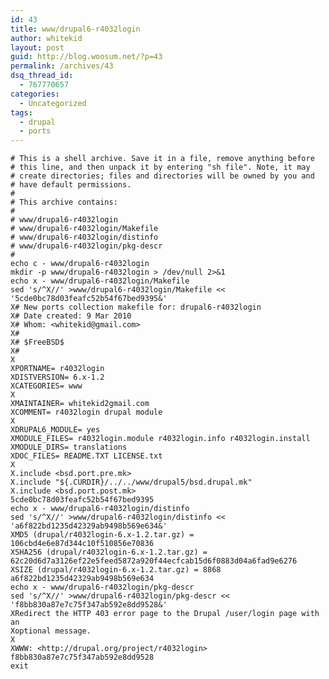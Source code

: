 ```yaml
---
id: 43
title: www/drupal6-r4032login
author: whitekid
layout: post
guid: http://blog.woosum.net/?p=43
permalink: /archives/43
dsq_thread_id:
  - 767770657
categories:
  - Uncategorized
tags:
  - drupal
  - ports
---
```


    # This is a shell archive. Save it in a file, remove anything before  
    # this line, and then unpack it by entering "sh file". Note, it may  
    # create directories; files and directories will be owned by you and  
    # have default permissions.  
    #  
    # This archive contains:  
    #  
    # www/drupal6-r4032login  
    # www/drupal6-r4032login/Makefile  
    # www/drupal6-r4032login/distinfo  
    # www/drupal6-r4032login/pkg-descr  
    #  
    echo c - www/drupal6-r4032login  
    mkdir -p www/drupal6-r4032login > /dev/null 2>&1  
    echo x - www/drupal6-r4032login/Makefile  
    sed 's/^X//' >www/drupal6-r4032login/Makefile << '5cde0bc78d03feafc52b54f67bed9395&'  
    X# New ports collection makefile for: drupal6-r4032login  
    X# Date created: 9 Mar 2010  
    X# Whom: <whitekid@gmail.com>  
    X#  
    X# $FreeBSD$  
    X#  
    X  
    XPORTNAME= r4032login  
    XDISTVERSION= 6.x-1.2  
    XCATEGORIES= www  
    X  
    XMAINTAINER= whitekid2gmail.com  
    XCOMMENT= r4032login drupal module  
    X  
    XDRUPAL6_MODULE= yes  
    XMODULE_FILES= r4032login.module r4032login.info r4032login.install  
    XMODULE_DIRS= translations  
    XDOC_FILES= README.TXT LICENSE.txt  
    X  
    X.include <bsd.port.pre.mk>  
    X.include "${.CURDIR}/../../www/drupal5/bsd.drupal.mk"  
    X.include <bsd.port.post.mk>  
    5cde0bc78d03feafc52b54f67bed9395  
    echo x - www/drupal6-r4032login/distinfo  
    sed 's/^X//' >www/drupal6-r4032login/distinfo << 'a6f822bd1235d42329ab9498b569e634&'  
    XMD5 (drupal/r4032login-6.x-1.2.tar.gz) = 106cbd4e6e87d344c10f510856e70836  
    XSHA256 (drupal/r4032login-6.x-1.2.tar.gz) = 62c20d6d7a3126ef22e5feed5872a920f44ecfcab15d6f0883d04a6fad9e6276  
    XSIZE (drupal/r4032login-6.x-1.2.tar.gz) = 8868  
    a6f822bd1235d42329ab9498b569e634  
    echo x - www/drupal6-r4032login/pkg-descr  
    sed 's/^X//' >www/drupal6-r4032login/pkg-descr << 'f8bb830a87e7c75f347ab592e8dd9528&'  
    XRedirect the HTTP 403 error page to the Drupal /user/login page with an  
    Xoptional message.  
    X  
    XWWW: <http://drupal.org/project/r4032login>  
    f8bb830a87e7c75f347ab592e8dd9528  
    exit  
